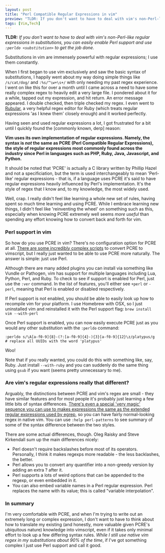 ```yaml
---
layout: post
title: "Perl Compatible Regular Expressions in vim"
preview: "TLDR: If you don't want to have to deal with vim's non-Perl-like regular expressions in substitutions, you can easily enable Perl support and use :perldo <substitution> to get the job done."
tags: [Vim,Tech]
---
```


**TLDR:** *If you don't want to have to deal with vim's non-Perl-like regular expressions in substitutions, you can
easily enable Perl support and use `:perldo <substitution>` to get the job done.*

Substitutions in vim are immensely powerful with regular expressions; I use them constantly. <MORE>

When I first began to use vim exclusively and saw the basic syntax of substitutions, I happily went about my way doing
simple things like `/s/cat/dog/` and `:%s/^\w+\s+/` with only needing my past regex experience. I went on like this
for over a month until I came across a need to have some really complex regex to heavily edit a very large file. I
pondered about it for a while, tapped out my expression, and hit return. An error message appeared. I double checked,
then triple checked my regex. I even went to [Rubular][1], a very helpful regex editor for Ruby (which treats regular
expressions 'as I knew them' closely enough) and it worked perfectly.

Having seen and used regular expressions a lot, I got frustrated for a bit until I quickly found the [commonly known, derp] reason:

**Vim uses its own implementation of regular expressions. Namely, the syntax is _not_ the same as PCRE (Perl Compatible
Regular Expressions), the style of regular expressions most commonly found across the industry since Perl in languages
such as PHP, Ruby, Java, Javascript, and Python.**

It should be noted that 'PCRE' is actually a C library written by Phillip Hazel and not a specificiation, but the
term is used interchangeably to mean 'Perl-like' regular expressions - that is, if a language uses PCRE it's said
to have regular expressions heavily influenced by Perl's implementation. It's the style of regex that I know and,
to my knowledge, the most widely used.

Well, crap. I really didn't feel like learning a whole new set of rules, having spent so much time learning and using
PCRE. While I embrace learning new things, I didn't feel like 'reinventing the wheel' on something such as this, especially
when knowing PCRE extremely well seems _more useful_ than spending any effort knowing how to convert back and forth for vim.

### Perl support in vim
So how do you use PCRE in vim? There's no configuration option for PCRE at all. [There are some incredibly complex scripts][2]
to convert PCRE to vimscript, but I really just wanted to be able to use PCRE more naturally. The answer is simple: just use Perl.

Although there are many added plugins you can install via something like Vundle or Pathogen, vim has support for multiple languages
including Lua, Python, Perl, and Ruby. To check to see if support is enabled for Perl, just use the `:ver` command. In the list of
features, you'll either see `+perl` or `-perl`, meaning that Perl is enabled or disabled respectively.

If Perl support is not enabled, you should be able to easily look up how to recompile vim for your platform. I use Homebrew with OSX,
so I just uninstalled vim and reinstalled it with the Perl support flag: `brew install vim --with-perl`

Once Perl support is enabled, you can now easily execute PCRE just as you would any other substitution with the `:perldo` command:

```
:perldo s/\A[a-f0-9]{8}-(?:[a-f0-9]{4}-){3}[a-f0-9]{12}\z/platypus/g
# replace all UUIDs with the word 'platypus'
```

Woo!

Note that if you really wanted, you could do this with something like, say, Ruby. Just install `--with-ruby` and you can suddenly
do the same thing using `gsub` if you want (seems pretty unnecessary to me).

### Are vim's regular expressions really that different?
Arguably, the distinctions between PCRE and vim's regex are small - they have similar features and for most people it's probably just
learning a few little bits of syntax differences.
[There's even a special 'very magic' sequence you can use to makes expressions the same as the extended regular expressions used by egrep][3],
so you can have fairly normal-looking regex in native vim. You can use `:help perl-patterns` to see summary of some of the syntax difference between
the two styles.

There are some actual differences, though. Oleg Raisky and Steve Kirkendall sum up the main differences nicely:

* Perl doesn't require backslashes before most of its operators. Personally, I think it makes regexps more readable - the less backlashes, the better.
* Perl allows you to convert any quantifier into a non-greedy version by adding an extra ? after it.
* Perl supports a lots of weird options that can be appended to the regexp, or even embedded in it.
* You can also embed variable names in a Perl regular expression. Perl replaces the name with its value; this is called "variable interpolation".

### In summary
I'm very comfortable with PCRE, and when I'm trying to write out an extremely long or complex expression, I don't want to have to think about
how to translate my existing (and honestly, more valuable given PCRE's ubiquitous nature) knowledge into vimscript, even if it takes only minimal
effort to look up a few differing syntax rules. *While I still use native vim regex in my substitutions about 90% of the time*, if I've got
something complex I just use Perl support and call it good.

[1]: http://rubular.com/
[2]: https://github.com/othree/eregex.vim/blob/master/plugin/eregex.vim
[3]: http://vim.wikia.com/wiki/Simplifying_regular_expressions_using_magic_and_no-magic
